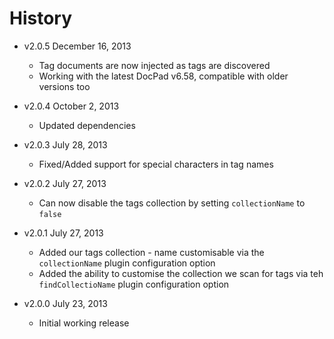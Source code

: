 # History

- v2.0.5 December 16, 2013
	- Tag documents are now injected as tags are discovered
	- Working with the latest DocPad v6.58, compatible with older versions too

- v2.0.4 October 2, 2013
	- Updated dependencies

- v2.0.3 July 28, 2013
	- Fixed/Added support for special characters in tag names

- v2.0.2 July 27, 2013
	- Can now disable the tags collection by setting `collectionName` to `false`

- v2.0.1 July 27, 2013
	- Added our tags collection - name customisable via the `collectionName` plugin configuration option
	- Added the ability to customise the collection we scan for tags via teh `findCollectioName` plugin configuration option

- v2.0.0 July 23, 2013
	- Initial working release

